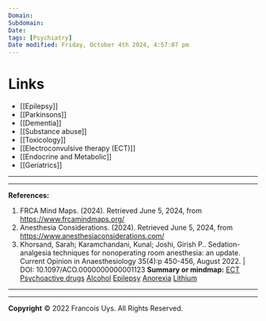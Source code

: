 ```yaml
---
Domain: 
Subdomain: 
Date:
tags: [Psychiatry]
Date modified: Friday, October 4th 2024, 4:57:07 pm
---
```


# Links
- [[Epilepsy]]
- [[Parkinsons]]
- [[Dementia]]
- [[Substance abuse]]
- [[Toxicology]]
- [[Electroconvulsive therapy (ECT)]]
- [[Endocrine and Metabolic]]
- [[Geriatrics]]

---

---
**References:**

1. FRCA Mind Maps. (2024). Retrieved June 5, 2024, from https://www.frcamindmaps.org/
2. Anesthesia Considerations. (2024). Retrieved June 5, 2024, from https://www.anesthesiaconsiderations.com/
3. Khorsand, Sarah; Karamchandani, Kunal; Joshi, Girish P.. Sedation-analgesia techniques for nonoperating room anesthesia: an update. Current Opinion in Anaesthesiology 35(4):p 450-456, August 2022. | DOI: 10.1097/ACO.0000000000001123
**Summary or mindmap:**
[ECT](https://frcamindmaps.org/mindmaps/patientconditions1/anaesthesiaforect/anaesthesiaforect.html)
[Psychoactive drugs](https://frcamindmaps.org/mindmaps/patientconditions1/anaesthesiaandpsychoactivedrugs/anaesthesiaandpsychoactivedrugs.html)
[Alcohol](https://frcamindmaps.org/mindmaps/patientconditions1/alcohol/alcohol.html)
[Epilepsy](https://frcamindmaps.org/patientconditions2/epilepsy/epilepsy.html)
[Anorexia](https://frcamindmaps.org/mindmaps/patientconditions1/anorexia/anorexia.html)
[Lithium](https://frcamindmaps.org/patientconditions2/lithium/lithium.html)

------------------------------------------------------------------------------------------------------------------------------------------------------------------------------------------------------------------------------


---

**Copyright**
© 2022 Francois Uys. All Rights Reserved.
